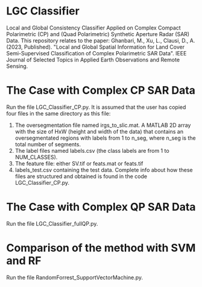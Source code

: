 # LGC Classifier
Local and Global Consistency Classifier Applied on Complex Compact Polarimetric (CP) and (Quad Polarimetric) Synthetic Aperture Radar (SAR) Data. This repository relates to the paper: Ghanbari, M., Xu, L., Clausi, D., A. (2023, Published). "Local and Global Spatial Information for Land Cover Semi-Supervised Classification of Complex Polarimetric SAR Data". IEEE Journal of Selected Topics in Applied Earth Observations and Remote Sensing.
# The Case with Complex CP SAR Data
Run the file LGC_Classifier_CP.py. It is assumed that the user has copied four files in the same directory as this file: 
1. The oversegmentation file named irgs_to_slic.mat. A MATLAB 2D array with the size of HxW (height and width of the data) that contains an oversegmentated regions with labels from 1 to n_seg, where n_seg is the total number of segments. 
2. The label files named labels.csv (the class labels are from 1 to NUM_CLASSES). 
3. The feature file: either SV.tif or feats.mat or feats.tif
4. labels_test.csv containing the test data.
Complete info about how these files are structured and obtained is found in the code LGC_Classifier_CP.py.

# The Case with Complex QP SAR Data
Run the file LGC_Classifier_fullQP.py.

# Comparison of the method with SVM and RF
Run the file RandomForrest_SupportVectorMachine.py.
